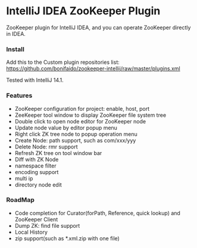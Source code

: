 IntelliJ IDEA ZooKeeper Plugin
=======================================
ZooKeeper plugin for IntelliJ IDEA, and you can operate ZooKeeper directly in IDEA.

### Install
Add this to the Custom plugin repositories list:
https://github.com/bonifaido/zookeeper-intellij/raw/master/plugins.xml

Tested with IntelliJ 14.1.

### Features

* ZooKeeper configuration for project: enable, host, port
* ZeeKeeper tool window to display ZooKeeper file system tree
* Double click to open node editor for ZooKeeper node
* Update node value by editor popup menu
* Right click ZK tree node to popup operation menu
* Create Node: path support, such as com/xxx/yyy
* Delete Node: rmr support
* Refresh ZK tree on tool window bar
* Diff with ZK Node
* namespace filter
* encoding support
* multi ip
* directory node edit

### RoadMap

* Code completion for Curator(forPath, Reference, quick lookup) and ZooKeeper Client
* Dump ZK: find file support
* Local History
* zip support(such as *.xml.zip with one file)
